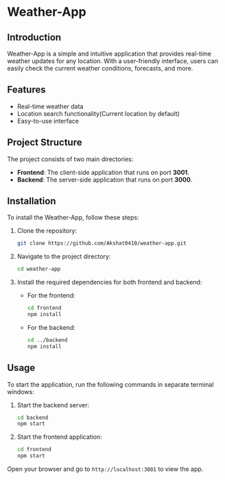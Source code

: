# Weather-App

## Introduction
Weather-App is a simple and intuitive application that provides real-time weather updates for any location. With a user-friendly interface, users can easily check the current weather conditions, forecasts, and more.

## Features
- Real-time weather data
- Location search functionality(Current location by default)
- Easy-to-use interface

## Project Structure
The project consists of two main directories:
- **Frontend**: The client-side application that runs on port **3001**.
- **Backend**: The server-side application that runs on port **3000**.

## Installation
To install the Weather-App, follow these steps:

1. Clone the repository:
   ```bash
   git clone https://github.com/Akshat0410/weather-app.git
   ```
2. Navigate to the project directory:
   ```bash
   cd weather-app
   ```
3. Install the required dependencies for both frontend and backend:

   - For the frontend:
     ```bash
     cd frontend
     npm install
     ```

   - For the backend:
     ```bash
     cd ../backend
     npm install
     ```

## Usage
To start the application, run the following commands in separate terminal windows:

1. Start the backend server:
   ```bash
   cd backend
   npm start
   ```

2. Start the frontend application:
   ```bash
   cd frontend
   npm start
   ```

Open your browser and go to `http://localhost:3001` to view the app.